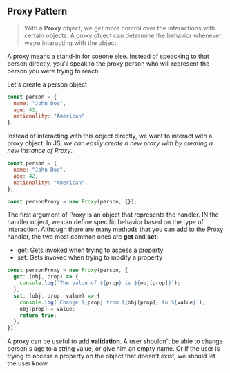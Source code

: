 ## Proxy Pattern

> With a **Proxy** object, we get more control over the interactions with certain objects. A proxy object can determine the behavior whenever we;re interacting with the object.

A proxy means a stand-in for soeone else. Instead of speacking to that person directly, you'll speak to the proxy person who will represent the person you were trying to reach.

Let's create a person object

```javascript
const person = {
  name: "John Doe",
  age: 42,
  nationality: "American",
};
```

Instead of interacting with this object directly, we want to interact with a proxy object. In JS, _we can easily create a new proxy with by creating a new instance of Proxy_.

```javascript
const person = {
  name: "John Doe",
  age: 42,
  nationality: "American",
};

const personProxy = new Proxy(person, {});
```

The first argument of Proxy is an object that represents the handler. IN the handler object, we can define specific behavior based on the type of interaction. Although there are many methods that you can add to the Proxy handler, the two most common ones are **get** and **set**:

- get: Gets invoked when trying to access a property
- set: Gets invoked when trying to modify a property

```javascript
const personProxy = new Proxy(person, {
  get: (obj, prop) => {
    console.log(`The value of ${prop} is ${obj[prop]}`);
  },
  set: (obj, prop, value) => {
    console.log(`Change ${prop} from ${obj[prop]} to ${value}`);
    obj[prop] = value;
    return true;
  },
});
```

A proxy can be useful to add **validation**. A user shouldn't be able to change person's age to a string value, or give him an empty name. Or if the user is trying to access a property on the object that doesn't exist, we should let the user know.
